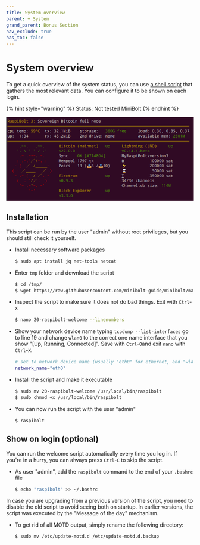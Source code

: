 ```yaml
---
title: System overview
parent: + System
grand_parent: Bonus Section
nav_exclude: true
has_toc: false
---
```


# System overview

To get a quick overview of the system status, you can use [a shell script](https://github.com/raspibolt/raspibolt/blob/master/resources/20-raspibolt-welcome) that gathers the most relevant data. You can configure it to be shown on each login.

{% hint style="warning" %}
Status: Not tested MiniBolt
{% endhint %}

![](../../images/system-overview.png)

## Installation

This script can be run by the user "admin" without root privileges, but you should still check it yourself.

*   Install necessary software packages

    ```sh
    $ sudo apt install jq net-tools netcat
    ```
*   Enter `tmp` folder and download the script

    ```sh
    $ cd /tmp/
    $ wget https://raw.githubusercontent.com/minibolt-guide/minibolt/main/resources/20-raspibolt-welcome
    ```
*   Inspect the script to make sure it does not do bad things. Exit with `Ctrl`-`X`

    ```sh
    $ nano 20-raspibolt-welcome --linenumbers
    ```
*   Show your network device name typing `tcpdump --list-interfaces` go to line 19 and change `wlan0` to the correct one name interface that you show "\[Up, Running, Connected]". Save with `Ctrl`-`O`and exit `nano` with `Ctrl`-`X`.

    ```sh
    # set to network device name (usually "eth0" for ethernet, and "wlan0" for wifi)
    network_name="eth0"
    ```
*   Install the script and make it executable

    ```sh
    $ sudo mv 20-raspibolt-welcome /usr/local/bin/raspibolt
    $ sudo chmod +x /usr/local/bin/raspibolt
    ```
*   You can now run the script with the user "admin"

    ```sh
    $ raspibolt
    ```

## Show on login (optional)

You can run the welcome script automatically every time you log in. If you're in a hurry, you can always press `Ctrl`-`C` to skip the script.

*   As user "admin", add the `raspibolt` command to the end of your `.bashrc` file

    ```sh
    $ echo "raspibolt" >> ~/.bashrc
    ```

In case you are upgrading from a previous version of the script, you need to disable the old script to avoid seeing both on startup. In earlier versions, the script was executed by the "Message of the day" mechanism.

*   To get rid of all MOTD output, simply rename the following directory:

    ```sh
    $ sudo mv /etc/update-motd.d /etc/update-motd.d.backup
    ```
